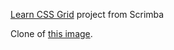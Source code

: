 [Learn CSS Grid](https://scrimba.com/learn/cssgrid/) project from Scrimba

Clone of [this image](./img/original.jpg).
